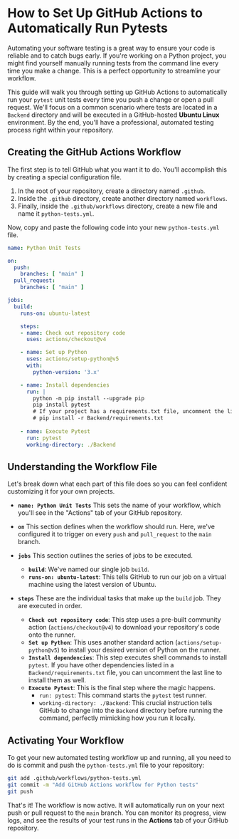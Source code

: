 # How to Set Up GitHub Actions to Automatically Run Pytests

Automating your software testing is a great way to ensure your code is reliable and to catch bugs early. If you're working on a Python project, you might find yourself manually running tests from the command line every time you make a change. This is a perfect opportunity to streamline your workflow.

This guide will walk you through setting up GitHub Actions to automatically run your `pytest` unit tests every time you push a change or open a pull request. We'll focus on a common scenario where tests are located in a `Backend` directory and will be executed in a GitHub-hosted **Ubuntu Linux** environment. By the end, you'll have a professional, automated testing process right within your repository.

## Creating the GitHub Actions Workflow

The first step is to tell GitHub what you want it to do. You'll accomplish this by creating a special configuration file.

1.  In the root of your repository, create a directory named `.github`.
2.  Inside the `.github` directory, create another directory named `workflows`.
3.  Finally, inside the `.github/workflows` directory, create a new file and name it `python-tests.yml`.

Now, copy and paste the following code into your new `python-tests.yml` file.

```yaml
name: Python Unit Tests

on:
  push:
    branches: [ "main" ]
  pull_request:
    branches: [ "main" ]

jobs:
  build:
    runs-on: ubuntu-latest

    steps:
    - name: Check out repository code
      uses: actions/checkout@v4

    - name: Set up Python
      uses: actions/setup-python@v5
      with:
        python-version: '3.x'

    - name: Install dependencies
      run: |
        python -m pip install --upgrade pip
        pip install pytest
        # If your project has a requirements.txt file, uncomment the line below
        # pip install -r Backend/requirements.txt
      
    - name: Execute Pytest
      run: pytest
      working-directory: ./Backend
```

## Understanding the Workflow File

Let's break down what each part of this file does so you can feel confident customizing it for your own projects.

*   **`name: Python Unit Tests`**
    This sets the name of your workflow, which you'll see in the "Actions" tab of your GitHub repository.

*   **`on`**
    This section defines when the workflow should run. Here, we've configured it to trigger on every `push` and `pull_request` to the `main` branch.

*   **`jobs`**
    This section outlines the series of jobs to be executed.
    *   **`build`**: We've named our single job `build`.
    *   **`runs-on: ubuntu-latest`**: This tells GitHub to run our job on a virtual machine using the latest version of Ubuntu.

*   **`steps`**
    These are the individual tasks that make up the `build` job. They are executed in order.
    *   **`Check out repository code`**: This step uses a pre-built community action (`actions/checkout@v4`) to download your repository's code onto the runner.
    *   **`Set up Python`**: This uses another standard action (`actions/setup-python@v5`) to install your desired version of Python on the runner.
    *   **`Install dependencies`**: This step executes shell commands to install `pytest`. If you have other dependencies listed in a `Backend/requirements.txt` file, you can uncomment the last line to install them as well.
    *   **`Execute Pytest`**: This is the final step where the magic happens.
        *   `run: pytest`: This command starts the `pytest` test runner.
        *   `working-directory: ./Backend`: This crucial instruction tells GitHub to change into the `Backend` directory before running the command, perfectly mimicking how you run it locally.

## Activating Your Workflow

To get your new automated testing workflow up and running, all you need to do is commit and push the `python-tests.yml` file to your repository:

```bash
git add .github/workflows/python-tests.yml
git commit -m "Add GitHub Actions workflow for Python tests"
git push
```

That's it! The workflow is now active. It will automatically run on your next push or pull request to the `main` branch. You can monitor its progress, view logs, and see the results of your test runs in the **Actions** tab of your GitHub repository.